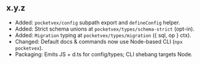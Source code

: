 ## x.y.z

- Added: `pocketvex/config` subpath export and `defineConfig` helper.
- Added: Strict schema unions at `pocketvex/types/schema-strict` (opt-in).
- Added: `Migration` typing at `pocketvex/types/migration` ({ sql, op } ctx).
- Changed: Default docs & commands now use Node-based CLI (`npx pocketvex`).
- Packaging: Emits JS + d.ts for config/types; CLI shebang targets Node.

